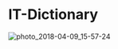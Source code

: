 # IT-Dictionary

![photo_2018-04-09_15-57-24](https://user-images.githubusercontent.com/38315417/59217438-a0daf380-8bc6-11e9-9004-4d7d33aa201e.jpg)
